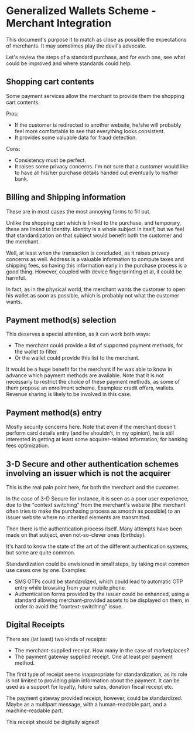 # Generalized Wallets Scheme - Merchant Integration

This document's purpose it to match as close as possible the expectations of merchants. It may sometimes play the devil's advocate.

Let's review the steps of a standard purchase, and for each one, see what could be improved and where standards could help.

## Shopping cart contents

Some payment services allow the merchant to provide them the shopping cart contents.

Pros:

- If the customer is redirected to another website, he/she will probably feel more comfortable to see that everything looks consistent.
- It provides some valuable data for fraud detection.

Cons:

- Consistency must be perfect.
- It raises some privacy concerns. I'm not sure that a customer would like to have all his/her purchase details handed out eventually to his/her bank.

## Billing and Shipping information

These are in most cases the most annoying forms to fill out.

Unlike the shopping cart which is linked to the purchase, and temporary, these are linked to Identity.
Identity is a whole subject in itself, but we feel that standardization on that subject would benefit both the customer and the merchant.

Well, at least when the transaction is concluded, as it raises privacy concerns as well. Address is a valuable information to compute taxes and shipping fees, so having this information early in the purchase process is a good thing. However, coupled with device fingerprinting et al, it could be harmful.

In fact, as in the physical world, the merchant wants the customer to open his wallet as soon as possible, which is probably not what the customer wants.

## Payment method(s) selection

This deserves a special attention, as it can work both ways:

- The merchant could provide a list of supported payment methods, for the wallet to filter.
- Or the wallet could provide this list to the merchant.

It would be a huge benefit for the merchant if he was able to know in advance which payment methods are available.
Note that it is not necessarly to restrict the choice of these payment methods, as some of them propose an enrollment scheme. Examples: credit offers, wallets. Revenue sharing is likely to be involved in this case.

## Payment method(s) entry

Mostly security concerns here. Note that even if the merchant doesn't perform card details entry (and he shouldn't, in my opinion), he is still interested in getting at least some acquirer-related information, for banking fees optimization.

## 3-D Secure and other authentication schemes involving an issuer which is not the acquirer

This is the real pain point here, for both the merchant and the customer.

In the case of 3-D Secure for instance, it is seen as a poor user experience, due to the "context switching" from the merchant's website (the merchant often tries to make the purchasing process as smooth as possible) to an issuer website where no inherited elements are transmitted.

Then there is the authentication process itself. Many attempts have been made on that subject, even not-so-clever ones (birthday).

It's hard to know the state of the art of the different authentication systems, but some are quite common.

Standardization could be envisioned in small steps, by taking most common use cases one by one. 
Examples:

- SMS OTPs could be standardized, which could lead to automatic OTP entry while browsing from your mobile phone.
- Authentication forms provided by the issuer could be enhanced, using a standard allowing merchant-provided assets to be displayed on them, in order to avoid the "context-switching" issue.

## Digital Receipts

There are (iat least) two kinds of receipts:

- The merchant-supplied receipt. How many in the case of marketplaces?
- The payment gateway supplied receipt. One at least per payment method.

The first type of receipt seems inappropriate for standardization, as its role is not limited to providing plain information about the payment.
It can be used as a support for loyalty, future sales, donation fiscal receipt etc.

The payment gateway provided receipt, however, could be standardized. Maybe as a multipart message, with a human-readable part, and a machine-readable part.

This receipt should be digitally signed!
